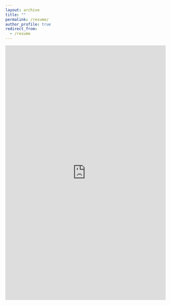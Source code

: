 ```yaml
---
layout: archive
title: ""
permalink: /resume/
author_profile: true
redirect_from:
  - /resume
---
```


<iframe src="https://docs.google.com/gview?url=zoey-rw.github.io/images/Werbin_Resume_May2024.pdf&embedded=true" style="width:100%; height:800px;" frameborder="0">
